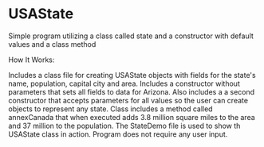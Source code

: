 # USAState
Simple program utilizing a class called state and a constructor with default values and a class method


How It Works:

Includes a class file for creating USAState objects with fields for the state's name, population, capital city and area. Includes a constructor without parameters that sets all fields to data for Arizona. Also includes a a second constructor that accepts parameters for all values so the user can create objects to represent any state. Class includes a method called annexCanada that when executed adds 3.8 million square miles to the area and 37 million to the population. The StateDemo file is used to show th USAState class in action. Program does not require any user input.
